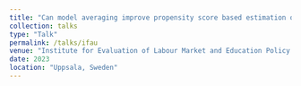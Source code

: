 ```yaml
---
title: "Can model averaging improve propensity score based estimation of average treatment effects?"
collection: talks
type: "Talk"
permalink: /talks/ifau
venue: "Institute for Evaluation of Labour Market and Education Policy."
date: 2023
location: "Uppsala, Sweden"
---
```



